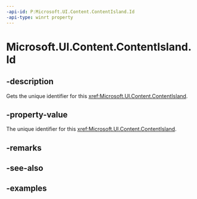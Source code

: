 ```yaml
---
-api-id: P:Microsoft.UI.Content.ContentIsland.Id
-api-type: winrt property
---
```


# Microsoft.UI.Content.ContentIsland.Id

<!--
public ulong Id { get; }
-->

## -description

Gets the unique identifier for this <xref:Microsoft.UI.Content.ContentIsland>.

## -property-value

The unique identifier for this <xref:Microsoft.UI.Content.ContentIsland>.

## -remarks

## -see-also

## -examples
